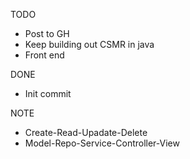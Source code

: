 TODO
- Post to GH
- Keep building out CSMR in java
- Front end

DONE
- Init commit

NOTE
- Create-Read-Upadate-Delete
- Model-Repo-Service-Controller-View